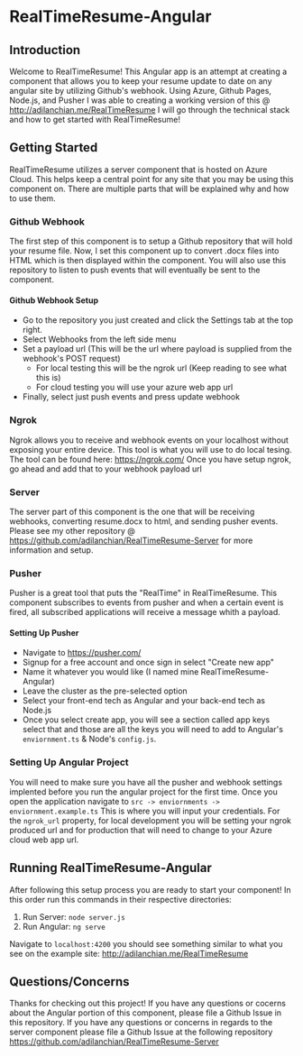 # RealTimeResume-Angular

## Introduction
Welcome to RealTimeResume! This Angular app is an attempt at creating a component that allows you to keep your resume update to date on 
any angular site by utilizing Github's webhook. Using Azure, Github Pages, Node.js, and Pusher I was able to creating a working version of this @ http://adilanchian.me/RealTimeResume
I will go through the technical stack and how to get started with RealTimeResume!

## Getting Started
RealTimeResume utilizes a server component that is hosted on Azure Cloud. This helps keep a central point for any site that you may be using
this component on. There are multiple parts that will be explained why and how to use them.

### Github Webhook
The first step of this component is to setup a Github repository that will hold your resume file. Now, I set this component up to convert .docx
files into HTML which is then displayed within the component. You will also use this repository to listen to push events that will eventually
be sent to the component.
#### Github Webhook Setup
- Go to the repository you just created and click the Settings tab at the top right.
- Select Webhooks from the left side menu
- Set a payload url (This will be the url where payload is supplied from the webhook's POST request)
  - For local testing this will be the ngrok url (Keep reading to see what this is)
  - For cloud testing you will use your azure web app url
- Finally, select just push events and press update webhook

### Ngrok
Ngrok allows you to receive and webhook events on your localhost without exposing your entire device. This tool is what you will use to 
do local tesing. The tool can be found here: https://ngrok.com/
Once you have setup ngrok, go ahead and add that to your webhook payload url

### Server
The server part of this component is the one that will be receiving webhooks, converting resume.docx to html, and sending pusher events.
Please see my other repository @ https://github.com/adilanchian/RealTimeResume-Server for more information and setup.

### Pusher
Pusher is a great tool that puts the "RealTime" in RealTimeResume. This component subscribes to events from pusher and when a certain event
is fired, all subscribed applications will receive a message whith a payload.

#### Setting Up Pusher
- Navigate to https://pusher.com/
- Signup for a free account and once sign in select "Create new app"
- Name it whatever you would like (I named mine RealTimeResume-Angular)
- Leave the cluster as the pre-selected option
- Select your front-end tech as Angular and your back-end tech as Node.js
- Once you select create app, you will see a section called app keys select that and those are all the keys you will need
to add to Angular's `enviornment.ts` & Node's `config.js`.

### Setting Up Angular Project
You will need to make sure you have all the pusher and webhook settings implented before you run the angular project for the first
time. Once you open the application navigate to `src -> enviornments -> enviornment.example.ts` This is where you will input your 
credentials. For the `ngrok_url` property, for local development you will be setting your ngrok produced url and for production
that will need to change to your Azure cloud web app url.

## Running RealTimeResume-Angular
After following this setup process you are ready to start your component! In this order run this commands in their respective
directories:

1. Run Server: `node server.js`
2. Run Angular: `ng serve`

Navigate to `localhost:4200` you should see something similar to what you see on the example site: http://adilanchian.me/RealTimeResume

## Questions/Concerns
Thanks for checking out this project! If you have any questions or cocerns about the Angular portion of this component, please
file a Github Issue in this repository.
If you have any questions or concerns in regards to the server component please file a Github Issue at the following repository
https://github.com/adilanchian/RealTimeResume-Server
